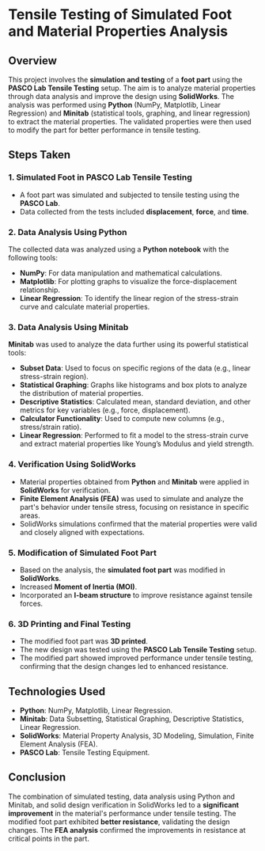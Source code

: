 # Tensile Testing of Simulated Foot and Material Properties Analysis

## Overview

This project involves the **simulation and testing** of a **foot part** using the **PASCO Lab Tensile Testing** setup. The aim is to analyze material properties through data analysis and improve the design using **SolidWorks**. The analysis was performed using **Python** (NumPy, Matplotlib, Linear Regression) and **Minitab** (statistical tools, graphing, and linear regression) to extract the material properties. The validated properties were then used to modify the part for better performance in tensile testing.

## Steps Taken

### 1. **Simulated Foot in PASCO Lab Tensile Testing**
   - A foot part was simulated and subjected to tensile testing using the **PASCO Lab**.
   - Data collected from the tests included **displacement**, **force**, and **time**.

### 2. **Data Analysis Using Python**
   The collected data was analyzed using a **Python notebook** with the following tools:
   - **NumPy**: For data manipulation and mathematical calculations.
   - **Matplotlib**: For plotting graphs to visualize the force-displacement relationship.
   - **Linear Regression**: To identify the linear region of the stress-strain curve and calculate material properties.

### 3. **Data Analysis Using Minitab**
   **Minitab** was used to analyze the data further using its powerful statistical tools:
   - **Subset Data**: Used to focus on specific regions of the data (e.g., linear stress-strain region).
   - **Statistical Graphing**: Graphs like histograms and box plots to analyze the distribution of material properties.
   - **Descriptive Statistics**: Calculated mean, standard deviation, and other metrics for key variables (e.g., force, displacement).
   - **Calculator Functionality**: Used to compute new columns (e.g., stress/strain ratio).
   - **Linear Regression**: Performed to fit a model to the stress-strain curve and extract material properties like Young’s Modulus and yield strength.

### 4. **Verification Using SolidWorks**
   - Material properties obtained from **Python** and **Minitab** were applied in **SolidWorks** for verification.
   - **Finite Element Analysis (FEA)** was used to simulate and analyze the part's behavior under tensile stress, focusing on resistance in specific areas.
   - SolidWorks simulations confirmed that the material properties were valid and closely aligned with expectations.

### 5. **Modification of Simulated Foot Part**
   - Based on the analysis, the **simulated foot part** was modified in **SolidWorks**.
   - Increased **Moment of Inertia (MOI)**.
   - Incorporated an **I-beam structure** to improve resistance against tensile forces.

### 6. **3D Printing and Final Testing**
   - The modified foot part was **3D printed**.
   - The new design was tested using the **PASCO Lab Tensile Testing** setup.
   - The modified part showed improved performance under tensile testing, confirming that the design changes led to enhanced resistance.

## Technologies Used
- **Python**: NumPy, Matplotlib, Linear Regression.
- **Minitab**: Data Subsetting, Statistical Graphing, Descriptive Statistics, Linear Regression.
- **SolidWorks**: Material Property Analysis, 3D Modeling, Simulation, Finite Element Analysis (FEA).
- **PASCO Lab**: Tensile Testing Equipment.

## Conclusion
The combination of simulated testing, data analysis using Python and Minitab, and solid design verification in SolidWorks led to a **significant improvement** in the material's performance under tensile testing. The modified foot part exhibited **better resistance**, validating the design changes. The **FEA analysis** confirmed the improvements in resistance at critical points in the part.
